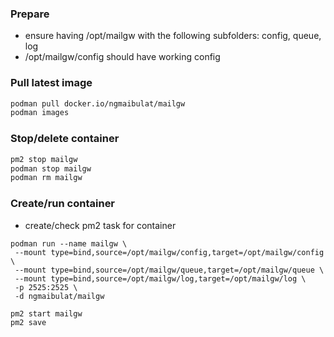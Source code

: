 ### Prepare

-   ensure having /opt/mailgw with the following subfolders: config, queue, log
-   /opt/mailgw/config should have working config

### Pull latest image

```bash
podman pull docker.io/ngmaibulat/mailgw
podman images
```

### Stop/delete container

```bash
pm2 stop mailgw
podman stop mailgw
podman rm mailgw
```

### Create/run container

-   create/check pm2 task for container

```
podman run --name mailgw \
 --mount type=bind,source=/opt/mailgw/config,target=/opt/mailgw/config \
 --mount type=bind,source=/opt/mailgw/queue,target=/opt/mailgw/queue \
 --mount type=bind,source=/opt/mailgw/log,target=/opt/mailgw/log \
 -p 2525:2525 \
 -d ngmaibulat/mailgw

pm2 start mailgw
pm2 save
```

